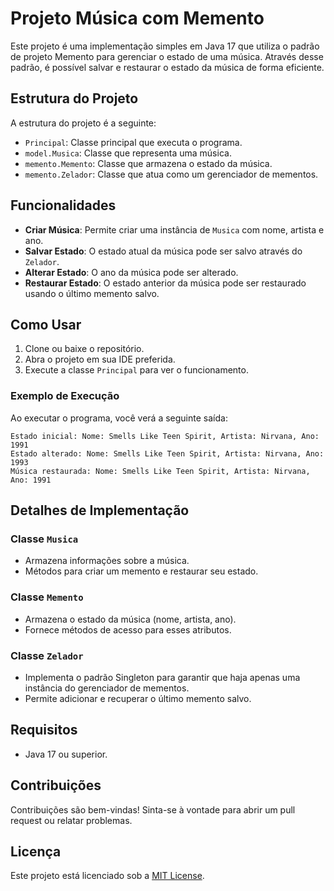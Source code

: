 # Projeto Música com Memento

Este projeto é uma implementação simples em Java 17 que utiliza o padrão de projeto Memento para gerenciar o estado de uma música. Através desse padrão, é possível salvar e restaurar o estado da música de forma eficiente.

## Estrutura do Projeto

A estrutura do projeto é a seguinte:

- `Principal`: Classe principal que executa o programa.
- `model.Musica`: Classe que representa uma música.
- `memento.Memento`: Classe que armazena o estado da música.
- `memento.Zelador`: Classe que atua como um gerenciador de mementos.

## Funcionalidades

- **Criar Música**: Permite criar uma instância de `Musica` com nome, artista e ano.
- **Salvar Estado**: O estado atual da música pode ser salvo através do `Zelador`.
- **Alterar Estado**: O ano da música pode ser alterado.
- **Restaurar Estado**: O estado anterior da música pode ser restaurado usando o último memento salvo.

## Como Usar

1. Clone ou baixe o repositório.
2. Abra o projeto em sua IDE preferida.
3. Execute a classe `Principal` para ver o funcionamento.

### Exemplo de Execução

Ao executar o programa, você verá a seguinte saída:

```
Estado inicial: Nome: Smells Like Teen Spirit, Artista: Nirvana, Ano: 1991
Estado alterado: Nome: Smells Like Teen Spirit, Artista: Nirvana, Ano: 1993
Música restaurada: Nome: Smells Like Teen Spirit, Artista: Nirvana, Ano: 1991
```

## Detalhes de Implementação

### Classe `Musica`

- Armazena informações sobre a música.
- Métodos para criar um memento e restaurar seu estado.

### Classe `Memento`

- Armazena o estado da música (nome, artista, ano).
- Fornece métodos de acesso para esses atributos.

### Classe `Zelador`

- Implementa o padrão Singleton para garantir que haja apenas uma instância do gerenciador de mementos.
- Permite adicionar e recuperar o último memento salvo.

## Requisitos

- Java 17 ou superior.

## Contribuições

Contribuições são bem-vindas! Sinta-se à vontade para abrir um pull request ou relatar problemas.

## Licença

Este projeto está licenciado sob a [MIT License](LICENSE).
